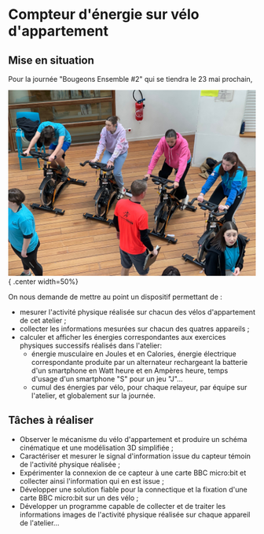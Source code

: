 
# Compteur d'énergie sur vélo d'appartement

## Mise en situation

Pour la journée "Bougeons Ensemble #2" qui se tiendra le 23 mai prochain, 

![](../images/bougeons_ensemble.jpg){ .center width=50%}

On nous demande de mettre au point un dispositif permettant de :

- mesurer l'activité physique réalisée sur chacun des vélos d'appartement de cet atelier ;
- collecter les informations mesurées sur chacun des quatres appareils ;
- calculer et afficher les énergies correspondantes aux exercices physiques successifs réalisés dans l'atelier:
    - énergie musculaire en Joules et en Calories, énergie électrique correspondante produite par un alternateur rechargeant la batterie d'un smartphone en Watt heure et en Ampères heure, temps d'usage d'un smartphone "S" pour un jeu "J"... 
    - cumul des énergies par vélo, pour chaque relayeur, par équipe sur l'atelier, et globalement sur la journée.


## Tâches à réaliser

- Observer le mécanisme du vélo d'appartement et produire un schéma cinématique et une modélisation 3D simplifiée ;
- Caractériser et mesurer le signal d'information issue du capteur témoin de l'activité physique réalisée ;
- Expérimenter la connexion de ce capteur à une carte BBC micro:bit et collecter ainsi l'information qui en est issue ;
- Développer une solution fiable pour la connectique et la fixation d'une carte BBC micro:bit sur un des vélo ;
- Développer un programme capable de collecter et de traiter les informations images de l'activité physique réalisée sur chaque appareil de l'atelier...